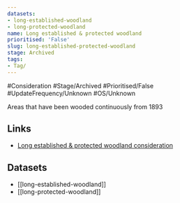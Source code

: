 ```yaml
---
datasets:
- long-established-woodland
- long-protected-woodland
name: Long established & protected woodland
prioritised: 'False'
slug: long-established-protected-woodland
stage: Archived
tags:
- Tag/
---
```


#Consideration #Stage/Archived #Prioritised/False #UpdateFrequency/Unknown #OS/Unknown

Areas that have been wooded continuously from 1893

## Links

* [Long established & protected woodland consideration](https://design.planning.data.gov.uk/planning-consideration/long-established-protected-woodland)

## Datasets

* [[long-established-woodland]]
* [[long-protected-woodland]]